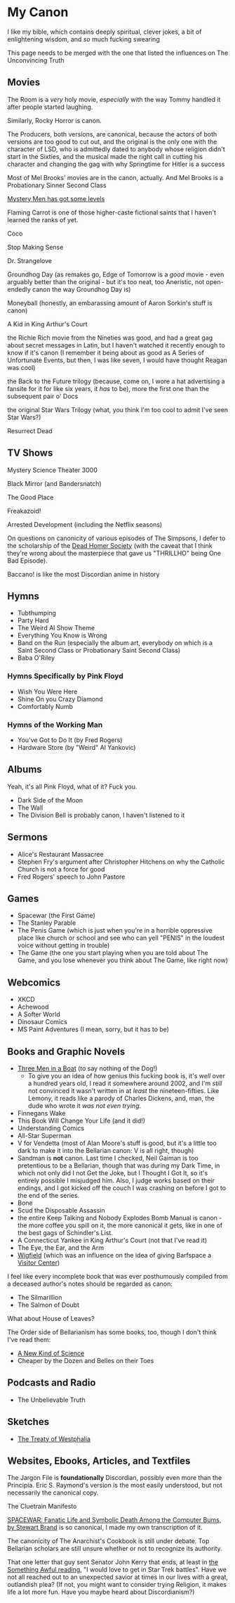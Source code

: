# My Canon

I like my bible, which contains deeply spiritual, clever jokes, a bit of enlightening wisdom, and *so* much fucking swearing

This page needs to be merged with the one that listed the influences on The Unconvincing Truth

## Movies

The Room is a *very* holy movie, *especially* with the way Tommy handled it after people started laughing.

Similarly, Rocky Horror is canon.

The Producers, both versions, are canonical, because the actors of both versions are too good to cut out, and the original is the only one with the character of LSD, who is admittedly dated to anybody whose religion didn't start in the Sixties, and the musical made the right call in cutting his character and changing the gag with why Springtime for Hitler is a success

Most of Mel Brooks' movies are in the canon, actually. And Mel Brooks is a Probationary Sinner Second Class

[Mystery Men has got some levels][Mystery Men]

[Mystery Men]: 5450f13c-08ef-47cd-8ae1-e43331bbd4bd.md

Flaming Carrot is one of those higher-caste fictional saints that I haven't learned the ranks of yet.

Coco

Stop Making Sense

Dr. Strangelove

Groundhog Day (as remakes go, Edge of Tomorrow is a *good* movie - even arguably better than the original - but it's too neat, too Aneristic, not open-endedly canon the way Groundhog Day is)

Moneyball (honestly, an embarassing amount of Aaron Sorkin's stuff is canon)

A Kid in King Arthur's Court

the Richie Rich movie from the Nineties was good, and had a great gag about secret messages in Latin, but I haven't watched it recently enough to know if it's canon (I remember it being about as good as A Series of Unfortunate Events, but then, I was like seven, I would have thought Reagan was cool)

the Back to the Future trilogy (because, come on, I wore a hat advertising a fansite for it for like six years, it *has* to be), more the first one than the subsequent pair o' Docs

the original Star Wars Trilogy (what, you think I'm too cool to admit I've seen Star Wars?)

Resurrect Dead

## TV Shows

Mystery Science Theater 3000

Black Mirror (and Bandersnatch)

The Good Place

Freakazoid!

Arrested Development (including the Netflix seasons)

On questions on canonicity of various episodes of The Simpsons, I defer to the scholarship of the [Dead Homer Society][DHS] (with the caveat that I think they're wrong about the masterpiece that gave us "THRILLHO" being One Bad Episode).

[DHS]: https://deadhomersociety.com/manifesto/

Baccano! is like the most Discordian anime in history

## Hymns

- Tubthumping
- Party Hard
- The Weird Al Show Theme
- Everything You Know is Wrong
- Band on the Run (especially the album art, everybody on which is a Saint Second Class or Probationary Saint Second Class)
- Baba O'Riley

### Hymns Specifically by Pink Floyd

- Wish You Were Here
- Shine On you Crazy Diamond
- Comfortably Numb

### Hymns of the Working Man

- You've Got to Do It (by Fred Rogers)
- Hardware Store (by "Weird" Al Yankovic)

## Albums

Yeah, it's all Pink Floyd, what of it? Fuck you.

- Dark Side of the Moon
- The Wall
- The Division Bell is probably canon, I haven't listened to it

## Sermons

- Alice's Restaurant Massacree
- Stephen Fry's argument after Christopher Hitchens on why the Catholic Church is not a force for good
- Fred Rogers' speech to John Pastore

## Games

- Spacewar (the First Game)
- The Stanley Parable
- The Penis Game (which is just when you're in a horrible oppressive place like church or school and see who can yell "PENIS" in the loudest voice without getting in trouble)
- The Game (the one you start playing when you are told about The Game, and you lose whenever you think about The Game, like right now)

## Webcomics

- XKCD
- Achewood
- A Softer World
- Dinosaur Comics
- MS Paint Adventures (I mean, sorry, but it has to be)

## Books and Graphic Novels

- [Three Men in a Boat][] (to say nothing of the Dog!)
  - To give you an idea of how genius this fucking book is, it's *well* over a hundred years old, I read it somewhere around 2002, and I'm *still* not convinced it wasn't written in at *least* the nineteen-fifties. Like Lemony, it reads like a parody of Charles Dickens, and, man, the dude who wrote it *was not even trying*.
- Finnegans Wake
- This Book Will Change Your Life (and it did!)
- Understanding Comics
- All-Star Superman
- V for Vendetta (most of Alan Moore's stuff is good, but it's a little too dark to make it into the Bellarian canon: V is all right, though)
- Sandman is **not** canon. Last time I checked, Neil Gaiman is too pretentious to be a Bellarian, though that was during my Dark Time, in which not only did I not Get the Joke, but I Thought I Got It, so it's entirely possible I misjudged him. Also, I judge works based on their endings, and I got kicked off the couch I was crashing on before I got to the end of the series.
- Bone
- Scud the Disposable Assassin
- the entire Keep Talking and Nobody Explodes Bomb Manual is canon - the more coffee you spill on it, the more canonical it gets, like in one of the best gags of Schindler's List.
- A Connecticut Yankee in King Arthur's Court (not that I've read it)
- The Eye, the Ear, and the Arm
- [Wigfield][] (which was an influence on the idea of giving Barfspace a [Visitor Center][])

[Wigfield]: https://en.wikipedia.org/wiki/Wigfield
[Visitor Center]: 434dd429-b16d-4924-996f-aaf2ebff29ef.md
[Three Men in a Boat]: https://en.wikipedia.org/wiki/Three_Men_in_a_Boat

I feel like every incomplete book that was ever posthumously compiled from a deceased author's notes should be regarded as canon:

- The Silmarillion
- The Salmon of Doubt

What about House of Leaves?

The Order side of Bellarianism has some books, too, though I don't think I've read them:

- [A New Kind of Science](https://www.wolframscience.com/nks/)
- Cheaper by the Dozen and Belles on their Toes

## Podcasts and Radio

- The Unbelievable Truth

## Sketches

- [The Treaty of Westphalia][]

[The Treaty of Westphalia]: https://www.youtube.com/watch?v=c-WO73Dh7rY

## Websites, Ebooks, Articles, and Textfiles

The Jargon File is **foundationally** Discordian, possibly even more than the Principia. Eric S. Raymond's version is the most easily understood, but not necessarily the canonical copy.

The Cluetrain Manifesto

[SPACEWAR: Fanatic Life and Symbolic Death Among the Computer Bums, by Stewart Brand](http://stuartpb.github.io/spacewar-article/spacewar.html) is so canonical, I made my own transcription of it.

The canonicity of The Anarchist's Cookbook is still under debate. Top Bellarian scholars are still unsure whether or not to recognize its authority.

That one letter that guy sent Senator John Kerry that ends, at least in [the Something Awful reading](https://www.somethingawful.com/flash-tub/letter-from-internet-3/), "I would love to get in Star Trek battles". Have we not all reached out to an unexpected savior at times in our lives with a great, outlandish plea? (If not, you might want to consider trying Religion, it makes life a lot more fun. Have you maybe heard about Discordianism?)
